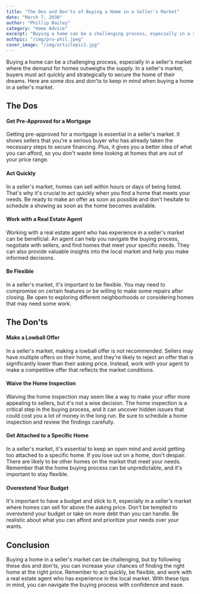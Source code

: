 ```yaml
---
title: "The Dos and Don'ts of Buying a Home in a Seller's Market"
date: "March 7, 2030"
author: "Phillip Bailey"
category: "Home Advice"
excerpt: "Buying a home can be a challenging process, especially in a seller's market where the demand for homes outweighs the supply."
authpic: "/img/pro-phil.jpeg"
cover_image: "/img/articlepic2.jpg"
---
```



Buying a home can be a challenging process, especially in a seller's market where the demand for homes outweighs the supply. In a seller's market, buyers must act quickly and strategically to secure the home of their dreams. Here are some dos and don'ts to keep in mind when buying a home in a seller's market.

## The Dos

#### Get Pre-Approved for a Mortgage

Getting pre-approved for a mortgage is essential in a seller's market. It shows sellers that you're a serious buyer who has already taken the necessary steps to secure financing. Plus, it gives you a better idea of what you can afford, so you don't waste time looking at homes that are out of your price range.

#### Act Quickly

In a seller's market, homes can sell within hours or days of being listed. That's why it's crucial to act quickly when you find a home that meets your needs. Be ready to make an offer as soon as possible and don't hesitate to schedule a showing as soon as the home becomes available.

#### Work with a Real Estate Agent

Working with a real estate agent who has experience in a seller's market can be beneficial. An agent can help you navigate the buying process, negotiate with sellers, and find homes that meet your specific needs. They can also provide valuable insights into the local market and help you make informed decisions.

#### Be Flexible

In a seller's market, it's important to be flexible. You may need to compromise on certain features or be willing to make some repairs after closing. Be open to exploring different neighborhoods or considering homes that may need some work.

## The Don'ts

#### Make a Lowball Offer

In a seller's market, making a lowball offer is not recommended. Sellers may have multiple offers on their home, and they're likely to reject an offer that is significantly lower than their asking price. Instead, work with your agent to make a competitive offer that reflects the market conditions.

#### Waive the Home Inspection

Waiving the home inspection may seem like a way to make your offer more appealing to sellers, but it's not a wise decision. The home inspection is a critical step in the buying process, and it can uncover hidden issues that could cost you a lot of money in the long run. Be sure to schedule a home inspection and review the findings carefully.

#### Get Attached to a Specific Home

In a seller's market, it's essential to keep an open mind and avoid getting too attached to a specific home. If you lose out on a home, don't despair. There are likely to be other homes on the market that meet your needs. Remember that the home buying process can be unpredictable, and it's important to stay flexible.

#### Overextend Your Budget

It's important to have a budget and stick to it, especially in a seller's market where homes can sell for above the asking price. Don't be tempted to overextend your budget or take on more debt than you can handle. Be realistic about what you can afford and prioritize your needs over your wants.

## Conclusion

Buying a home in a seller's market can be challenging, but by following these dos and don'ts, you can increase your chances of finding the right home at the right price. Remember to act quickly, be flexible, and work with a real estate agent who has experience in the local market. With these tips in mind, you can navigate the buying process with confidence and ease.
